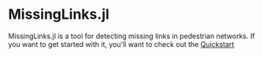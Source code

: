 # MissingLinks.jl

MissingLinks.jl is a tool for detecting missing links in pedestrian networks. If you want to get started with it, you'll want to check out the [Quickstart](@ref)
